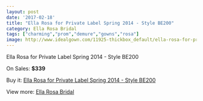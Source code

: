 ```yaml
---
layout: post
date: '2017-02-18'
title: "Ella Rosa for Private Label Spring 2014 - Style BE200"
category: Ella Rosa Bridal
tags: ["charming","prom","demure","gowns","rosa"]
image: http://www.idealgown.com/11925-thickbox_default/ella-rosa-for-private-label-spring-2014-style-be200.jpg
---
```

Ella Rosa for Private Label Spring 2014 - Style BE200

On Sales: **$339**
<a href="https://www.idealgown.com/en/ella-rosa-bridal/4837-ella-rosa-for-private-label-spring-2014-style-be200.html"><amp-img layout="responsive" width="600" height="600" src="//www.idealgown.com/11925-thickbox_default/ella-rosa-for-private-label-spring-2014-style-be200.jpg" alt="Ella Rosa for Private Label Spring 2014 - Style BE200 0" /></a>
<a href="https://www.idealgown.com/en/ella-rosa-bridal/4837-ella-rosa-for-private-label-spring-2014-style-be200.html"><amp-img layout="responsive" width="600" height="600" src="//www.idealgown.com/11926-thickbox_default/ella-rosa-for-private-label-spring-2014-style-be200.jpg" alt="Ella Rosa for Private Label Spring 2014 - Style BE200 1" /></a>

Buy it: [Ella Rosa for Private Label Spring 2014 - Style BE200](https://www.idealgown.com/en/ella-rosa-bridal/4837-ella-rosa-for-private-label-spring-2014-style-be200.html "Ella Rosa for Private Label Spring 2014 - Style BE200")

View more: [Ella Rosa Bridal](https://www.idealgown.com/en/60-ella-rosa-bridal "Ella Rosa Bridal")